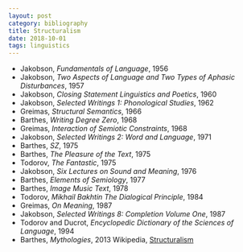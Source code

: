 ```yaml
---
layout: post
category: bibliography
title: Structuralism
date: 2018-10-01
tags: linguistics
---
```


* Jakobson, *Fundamentals of Language*, 1956
* Jakobson, *Two Aspects of Language and Two Types of Aphasic Disturbances*, 1957
* Jakobson, *Closing Statement Linguistics and Poetics*, 1960
* Jakobson, *Selected Writings 1: Phonological Studies*, 1962
* Greimas, *Structural Semantics*, 1966
* Barthes, *Writing Degree Zero*, 1968
* Greimas, *Interaction of Semiotic Constraints*, 1968
* Jakobson, *Selected Writings 2: Word and Language*, 1971
* Barthes, *SZ*, 1975
* Barthes, *The Pleasure of the Text*, 1975
* Todorov, *The Fantastic*, 1975
* Jakobson, *Six Lectures on Sound and Meaning*, 1976
* Barthes, *Elements of Semiology*, 1977
* Barthes, *Image Music Text*, 1978
* Todorov, *Mikhail Bakhtin The Dialogical Principle*, 1984
* Greimas, *On Meaning*, 1987
* Jakobson, *Selected Writings 8: Completion Volume One*, 1987
* Todorov and Ducrot, *Encyclopedic Dictionary of the Sciences of Language*, 1994
* Barthes, *Mythologies*, 2013
Wikipedia, [Structuralism](https://en.m.wikipedia.org/wiki/Structuralism)
